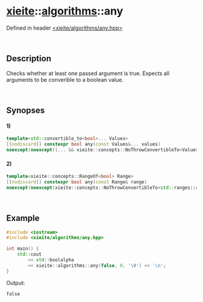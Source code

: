 # [xieite](../../xieite.md)\:\:[algorithms](../../algorithms.md)\:\:any
Defined in header [<xieite/algorithms/any.hpp>](../../../include/xieite/algorithms/any.hpp)

&nbsp;

## Description
Checks whether at least one passed argument is true. Expects all arguments to be converible to a boolean value.

&nbsp;

## Synopses
#### 1)
```cpp
template<std::convertible_to<bool>... Values>
[[nodiscard]] constexpr bool any(const Values&... values)
noexcept(noexcept((... && xieite::concepts::NoThrowConvertibleTo<Values, bool>)));
```
#### 2)
```cpp
template<xieite::concepts::RangeOf<bool> Range>
[[nodiscard]] constexpr bool any(const Range& range)
noexcept(noexcept(xieite::concepts::NoThrowConvertibleTo<std::ranges::range_reference_t<Range>, bool>));
```

&nbsp;

## Example
```cpp
#include <iostream>
#include <xieite/algorithms/any.hpp>

int main() {
    std::cout
        << std::boolalpha
        << xieite::algorithms::any(false, 0, '\0') << '\n';
}
```
Output:
```
false
```
